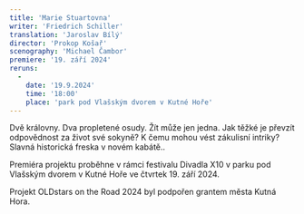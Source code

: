 ```yaml
---
title: 'Marie Stuartovna'
writer: 'Friedrich Schiller'
translation: 'Jaroslav Bílý'
director: 'Prokop Košař'
scenography: 'Michael Čambor'
premiere: '19. září 2024'
reruns:
  -
    date: '19.9.2024'
    time: '18:00'
    place: 'park pod Vlašským dvorem v Kutné Hoře'
---
```

Dvě královny. Dva propletené osudy. Žít může jen jedna. Jak těžké je převzít odpovědnost za život své sokyně? K čemu mohou vést zákulisní intriky? Slavná historická freska v novém kabátě..

Premiéra projektu proběhne v rámci festivalu Divadla X10 v parku pod Vlašským dvorem v Kutné Hoře ve čtvrtek 19. září 2024.

Projekt OLDstars on the Road 2024 byl podpořen grantem města Kutná Hora.
